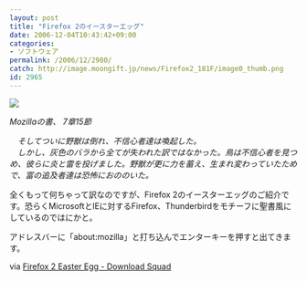 ```yaml
---
layout: post
title: "Firefox 2のイースターエッグ"
date: 2006-12-04T10:43:42+09:00
categories:
- ソフトウェア
permalink: /2006/12/2980/
catch: http://image.moongift.jp/news/Firefox2_181F/image0_thumb.png
id: 2965
---
```

[![](http://image.moongift.jp/news/Firefox2_181F/image0_thumb.png)](http://image.moongift.jp/news/Firefox2_181F/image02.png)

 

_Mozillaの書、&nbsp;7章15節_

 

　_そしてついに野獣は倒れ、不信心者達は喚起した。  
　しかし、灰色のバラから全てが失われた訳ではなかった。鳥は不信心者を見つめ、彼らに炎と雷を投げました。野獣が更に力を蓄え、生まれ変わっていたためで、富の追及者達は恐怖におののいた。_

 

全くもって何ちゃって訳なのですが、Firefox 2のイースターエッグのご紹介です。恐らくMicrosoftとIEに対するFirefox、Thunderbirdをモチーフに聖書風にしているのではにかと。

 

アドレスバーに「about:mozilla」と打ち込んでエンターキーを押すと出てきます。

 

via [Firefox 2 Easter Egg - Download Squad](http://www.downloadsquad.com/2006/12/03/firefox-2-easter-egg/)

